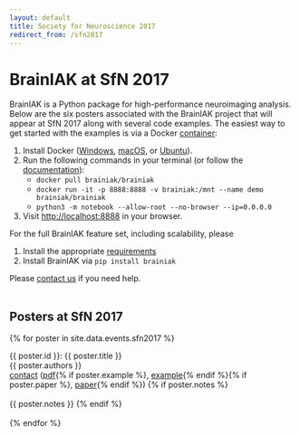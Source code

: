 ```yaml
---
layout: default
title: Society for Neuroscience 2017
redirect_from: /sfn2017
---
```


# BrainIAK at SfN 2017
<div class='row text'>
<div class='col-lg-6'>
BrainIAK is a Python package for high-performance neuroimaging analysis. Below are the six posters associated with the BrainIAK project that will appear at SfN 2017 along with several code examples.
The easiest way to get started with the examples is via a Docker <a href='https://www.docker.com/what-container'>container</a>:
<ol>
   <li>Install Docker (<a href='https://www.docker.com/docker-windows#availability'>Windows</a>, <a href='https://www.docker.com/docker-mac#availability'>macOS</a>, or <a href='https://www.docker.com/docker-ubuntu#availability'>Ubuntu</a>).</li>
   <li>Run the following commands in your terminal (or follow the <a href='/docs/#docker'>documentation</a>):
   <ul>
     <li><code>docker pull brainiak/brainiak</code></li>
     <li><code>docker run -it -p 8888:8888 -v brainiak:/mnt --name demo brainiak/brainiak</code></li>
     <li><code>python3 -m notebook --allow-root --no-browser --ip=0.0.0.0</code></li>
   </ul>
   </li>
   <li>Visit <a href='http://localhost:8888'>http://localhost:8888</a> in your browser.</li>
</ol>

For the full BrainIAK feature set, including scalability, please
<ol>
   <li>Install the appropriate <a href='http://brainiak.org/docs/#requirements'>requirements</a></li>
   <li>Install BrainIAK via <code>pip install brainiak</code></li>
</ol>
Please <a href='http://brainiak.org/docs/#support'>contact us</a> if you need help.
<br><br>
</div>
</div>

## Posters at SfN 2017
{% for poster in site.data.events.sfn2017 %}
<div class='row'>
<div class='col-lg-6'>
{{ poster.id }}: {{ poster.title }}
<div class='text'>
{{ poster.authors }} <br>
<a href='mailto:{{ poster.contact }}?subject=SfN%202017%20poster'>contact</a>
(<a href='/sfn2017/{{ poster.pdf }}'>pdf</a>{% if poster.example %}, <a href='{{ poster.example }}'>example</a>{% endif %}{% if poster.paper %}, <a href='{{ poster.paper }}'>paper</a>{% endif %})
{% if poster.notes %} <br><br>{{ poster.notes }} {% endif %}
</div>
</div>
</div>
<br>
{% endfor %}
